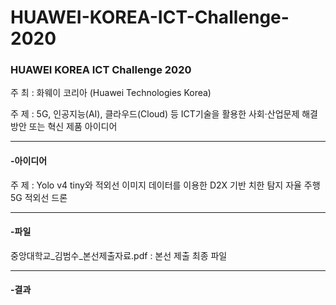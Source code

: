 # HUAWEI-KOREA-ICT-Challenge-2020

### **HUAWEI KOREA ICT Challenge 2020** 
주 최 : 화웨이 코리아 (Huawei Technologies Korea)

주 제 : 5G, 인공지능(AI), 클라우드(Cloud) 등 ICT기술을 활용한 사회·산업문제 해결 방안 또는 혁신 제품 아이디어

---

#### -아이디어

주 제 : Yolo v4 tiny와 적외선 이미지 데이터를 이용한 D2X 기반 치한 탐지 자율 주행 5G 적외선 드론

---

#### -파일

중앙대학교_김범수_본선제출자료.pdf : 본선 제출 최종 파일

---

#### -결과
